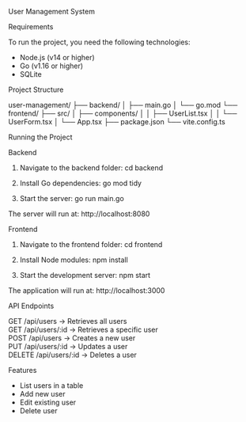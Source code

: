 User Management System

Requirements

To run the project, you need the following technologies:
- Node.js (v14 or higher)
- Go (v1.16 or higher)
- SQLite

Project Structure

user-management/
├── backend/
│   ├── main.go
│   └── go.mod
└── frontend/
    ├── src/
    │   ├── components/
    │   │   ├── UserList.tsx
    │   │   └── UserForm.tsx
    │   └── App.tsx
    ├── package.json
    └── vite.config.ts

Running the Project

Backend

1. Navigate to the backend folder:
   cd backend

2. Install Go dependencies:
   go mod tidy

3. Start the server:
   go run main.go

The server will run at: http://localhost:8080

Frontend

1. Navigate to the frontend folder:
   cd frontend

2. Install Node modules:
   npm install

3. Start the development server:
   npm start

The application will run at: http://localhost:3000

API Endpoints

GET /api/users           → Retrieves all users  
GET /api/users/:id       → Retrieves a specific user  
POST /api/users          → Creates a new user  
PUT /api/users/:id       → Updates a user  
DELETE /api/users/:id    → Deletes a user

Features

- List users in a table  
- Add new user  
- Edit existing user  
- Delete user  

